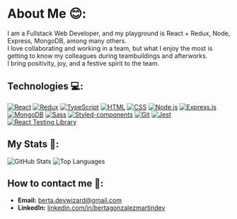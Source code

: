 # About Me 😊:
I am a Fullstack Web Developer, and my playground is React + Redux, Node, Express, MongoDB, among many others.  
I love collaborating and working in a team, but what I enjoy the most is getting to know my colleagues during teambuildings and afterworks.  
I bring positivity, joy, and a festive spirit to the team.

## Technologies 💻:
[![React](https://img.shields.io/badge/React-20232A?style=for-the-badge&logo=react&logoColor=61DAFB)](https://reactjs.org/) 
[![Redux](https://img.shields.io/badge/Redux-593D88?style=for-the-badge&logo=redux&logoColor=white)](https://redux.js.org/) 
[![TypeScript](https://img.shields.io/badge/TypeScript-007ACC?style=for-the-badge&logo=typescript&logoColor=white)](https://www.typescriptlang.org/) 
[![HTML](https://img.shields.io/badge/HTML5-E34F26?style=for-the-badge&logo=html5&logoColor=white)](https://developer.mozilla.org/en-US/docs/Web/HTML) 
[![CSS](https://img.shields.io/badge/CSS3-1572B6?style=for-the-badge&logo=css3&logoColor=white)](https://developer.mozilla.org/en-US/docs/Web/CSS) 
[![Node.js](https://img.shields.io/badge/Node.js-339933?style=for-the-badge&logo=nodedotjs&logoColor=white)](https://nodejs.org/) 
[![Express.js](https://img.shields.io/badge/Express.js-000000?style=for-the-badge&logo=express&logoColor=white)](https://expressjs.com/) 
[![MongoDB](https://img.shields.io/badge/MongoDB-4EA94B?style=for-the-badge&logo=mongodb&logoColor=white)](https://www.mongodb.com/) 
[![Sass](https://img.shields.io/badge/Sass-CC6699?style=for-the-badge&logo=sass&logoColor=white)](https://sass-lang.com/) 
[![Styled-components](https://img.shields.io/badge/Styled--components-DB7093?style=for-the-badge&logo=styled-components&logoColor=white)](https://styled-components.com/) 
[![Git](https://img.shields.io/badge/Git-F05032?style=for-the-badge&logo=git&logoColor=white)](https://git-scm.com/) 
[![Jest](https://img.shields.io/badge/Jest-C21325?style=for-the-badge&logo=jest&logoColor=white)](https://jestjs.io/) 
[![React Testing Library](https://img.shields.io/badge/Testing--Library-E33332?style=for-the-badge&logo=testing-library&logoColor=white)](https://testing-library.com/)

## My Stats 🩻:
![GitHub Stats](https://github-readme-stats.vercel.app/api?username=BertaGM&show_icons=true&theme=radical)
![Top Languages](https://github-readme-stats.vercel.app/api/top-langs/?username=BertaGM&layout=compact&theme=radical)

## How to contact me 👋:

- **Email:** [berta.devwizard@gmail.com](mailto:berta.devwizard@gmail.com)  
- **LinkedIn:** [linkedin.com/in/bertagonzalezmartindev](https://www.linkedin.com/in/bertagonzalezmartindev)
